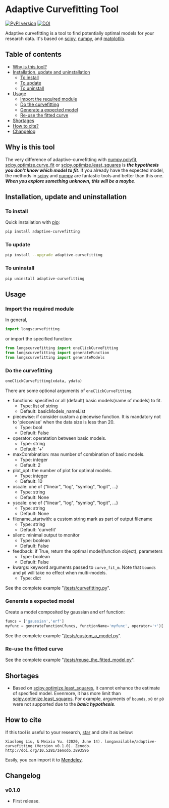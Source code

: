 
# Adaptive Curvefitting Tool

[![PyPI version](https://badge.fury.io/py/adaptive-curvefitting.svg)](https://badge.fury.io/py/adaptive-curvefitting)
[![DOI](https://zenodo.org/badge/DOI/10.5281/zenodo.3893596.svg)](https://doi.org/10.5281/zenodo.3893596)

Adaptive curvefitting is a tool to find potentially optimal models for your research data. It's based on [scipy], [numpy], and [matplotlib]. 

## Table of contents
- [Why is this tool?](#why-is-this-tool)
- [Installation, update and uninstallation](#installation--update-and-uninstallation)
  * [To install](#to-install)
  * [To update](#to-update)
  * [To uninstall](#to-uninstall)
- [Usage](#usage)
  * [Import the required module](#import-the-required-module)
  * [Do the curvefitting](#do-the-curvefitting)
  * [Generate a expected model](#generate-a-expected-model)
  * [Re-use the fitted curve](#re-use-the-fitted-curve)
- [Shortages](#shortages)
- [How to cite?](#how-to-cite)
- [Changelog](#changelog)

## Why is this tool

The very difference of adaptive-curvefitting with [numpy.polyfit], [scipy.optimize.curve_fit] or [scipy.optimize.least_squares] is ***the hypothesis you don’t know which model to fit***. If you already have the expected model, the methods in [scipy] and [numpy] are fantastic tools and better than this one. ***When you explore something unknown, this will be a maybe***.

## Installation, update and uninstallation

### To install

Quick installation with [pip]:
```bash
pip install adaptive-curvefitting
```

### To update

```bash
pip install --upgrade adaptive-curvefitting
```

### To uninstall

```bash
pip uninstall adaptive-curvefitting
```

## Usage

### Import the required module

In general,

```python
import longscurvefitting
```

or import the specified function:

```python
from longscurvefitting import oneClickCurveFitting
from longscurvefitting import generateFunction
from longscurvefitting import generateModels
```

### Do the curvefitting

```python
oneClickCurveFitting(xdata, ydata)
```

There are some optional arguments of `oneClickCurveFitting`. 
- functions: specified or all (default) basic models(name of models) to fit.
	- Type: list of string
	-	Default: basicModels_nameList
- piecewise: if consider custom a piecewise function. It is mandatory not to 'piecewise' when the data size is less than 20.
	- Type: bool
	- Default: False
- operator: operatation between basic models.
	- Type: string
	- Default: '+'
- maxCombination: max number of combination of basic models.
	- Type: integer
	- Default: 2
- plot_opt: the number of plot for optimal models.
	- Type: integer
	- Default: 10
- xscale: one of {"linear", "log", "symlog", "logit", ...}
	- Type: string
	- Default: None
- yscale: one of {"linear", "log", "symlog", "logit", ...}
	- Type: string
	- Default: None
- filename_startwith: a custom string mark as part of output filename
	- Type: string
	- Default: 'curvefit'
- silent: minimal output to monitor
	- Type: boolean
	- Default: False
- feedback: if True, return the optimal model(function object), parameters
	- Type: boolean
	- Default: False
- kwargs: keyword arguments passed to `curve_fit_m`. Note that `bounds` and `p0` will take no effect when multi-models.
	- Type: dict

See the complete example "[/tests/curvefitting.py]".

### Generate a expected model

Create a model composited by gaussian and erf function:

```python
funcs = ['gaussian','erf']
myfunc = generateFunction(funcs, functionName='myfunc', operator='+')['model']
```

See the complete example "[/tests/custom_a_model.py]".

### Re-use the fitted curve

See the complete example "[/tests/reuse_the_fitted_model.py]".

## Shortages

- Based on [scipy.optimize.least_squares], it cannot enhance the estimate of specified model. Evenmore, it has more limit than [scipy.optimize.least_squares]. 
For example, arguments of `bounds`, `x0` or `p0` were not supported due to the ***basic hypothesis***.

## How to cite

If this tool is useful to your research, 
<a class="github-button" href="https://github.com/longavailable/adaptive-curvefitting" aria-label="Star longavailable/adaptive-curvefitting on GitHub">star</a> and cite it as below:
```
Xiaolong Liu, & Meixiu Yu. (2020, June 14). longavailable/adaptive-curvefitting (Version v0.1.0). Zenodo. 
http://doi.org/10.5281/zenodo.3893596
```
Easily, you can import it to 
<a href="https://www.mendeley.com/import/?url=https://zenodo.org/record/3893596" class="eye-protector-processed" style="border-color: rgba(0, 0, 0, 0.35); color: rgb(0, 0, 0);"><i class="fa fa-external-link"></i> Mendeley</a>.

## Changelog

### v0.1.0

- First release.


[scipy]: https://scipy.org/scipylib/
[numpy]: https://numpy.org/
[matplotlib]: https://matplotlib.org/
[scipy.optimize.curve_fit]: https://docs.scipy.org/doc/scipy/reference/generated/scipy.optimize.curve_fit.html
[numpy.polyfit]: https://numpy.org/doc/stable/reference/generated/numpy.polyfit.html?highlight=fit#numpy-polyfit
[scipy.optimize.least_squares]: https://docs.scipy.org/doc/scipy/reference/generated/scipy.optimize.least_squares.html
[pip]: https://pip.pypa.io/en/stable/
[/tests/curvefitting.py]: /tests/curvefitting.py
[/tests/custom_a_model.py]: /tests/custom_a_model.py
[/tests/reuse_the_fitted_model.py]: /tests/reuse_the_fitted_model.py